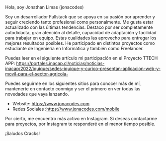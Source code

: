 Hola, soy Jonathan Limas (jonacodes)

Soy un desarrollador Fullstack que se apoya en su pasión por aprender y seguir creciendo tanto profesional como personalmente.
Me gusta estar actualizado con las últimas tendencias. 
Destaco por ser completamente autodidacta, gran atención al detalle, capacidad de adaptación y facilidad para trabajar en equipo.
Estas cualidades las aprovecho para entregar los mejores resultados posibles.
He participado en distintos proyectos como estudiante de Ingeniería en Informática y también como Freelancer.

Puedes leer en el siguiente artículo mi participación en el Proyecto TTECH APP: 
https://portales.inacap.cl/noticias/noticias-inacap/2022/iquique/sedes-iquique-y-curico-presentan-aplicacion-web-y-movil-para-el-sector-agricola-

Puedes seguirme en los siguientes sitios para conocer más de mí, mantenerte en contacto conmigo y ser el primero en ver todas las novedades que vaya lanzando.
- Website: https://www.jonacodes.com
- Redes Sociales :https://www.jonacodes.com/mobile

Por cierto, me encuentro más activo en Instagram. Si deseas contactarme para proyectos, por Instagram te responderé en el menor tiempo posible.

¡Saludos Cracks!
